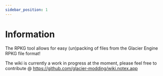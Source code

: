 ```yaml
---
sidebar_position: 1
---
```


# Information

The RPKG tool allows for easy (un)packing of files from the Glacier Engine RPKG file format!

The wiki is currently a work in progress at the moment, please feel free to contribute @ https://github.com/glacier-modding/wiki.notex.app